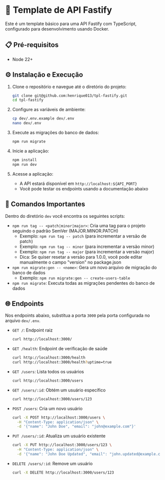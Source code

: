 <!-- TODO: Update endpoints -->

# 🚀 Template de API Fastify

Este é um template básico para uma API Fastify com TypeScript, configurado para desenvolvimento usando Docker.

## 📋 Pré-requisitos

- Node 22+

## ⚙️ Instalação e Execução

1. Clone o repositório e navegue até o diretório do projeto:

   ```bash
   git clone git@github.com:henrique013/tpl-fastify.git
   cd tpl-fastify
   ```

2. Configure as variáveis de ambiente:

   ```bash
   cp dev/.env.example dev/.env
   nano dev/.env
   ```

3. Execute as migrações do banco de dados:

   ```bash
   npm run migrate
   ```

4. Inicie a aplicação:

   ```bash
   npm install
   npm run dev
   ```

5. Acesse a aplicação:
   - A API estará disponível em `http://localhost:${API_PORT}`
   - Você pode testar os endpoints usando a documentação abaixo

## 🔑 Comandos Importantes

Dentro do diretório `dev` você encontra os seguintes scripts:

- `npm run tag -- <patch|minor|major>`: Cria uma tag para o projeto seguindo o padrão SemVer (MAJOR.MINOR.PATCH)
  - Exemplo: `npm run tag -- patch` (para incrementar a versão de patch)
  - Exemplo: `npm run tag -- minor` (para incrementar a versão minor)
  - Exemplo: `npm run tag -- major` (para incrementar a versão major)
  - Dica: Se quiser resetar a versão para 1.0.0, você pode editar manualmente o campo "version" no package.json
- `npm run migrate:gen -- <nome>`: Gera um novo arquivo de migração do banco de dados
  - Exemplo: `npm run migrate:gen -- create-users-table`
- `npm run migrate`: Executa todas as migrações pendentes do banco de dados

## 🌐 Endpoints

Nos endpoints abaixo, substitua a porta `3000` pela porta configurada no arquivo `dev/.env`.

- `GET /`: Endpoint raiz

  ```bash
  curl http://localhost:3000/
  ```

- `GET /health`: Endpoint de verificação de saúde

  ```bash
  curl http://localhost:3000/health
  curl http://localhost:3000/health?uptime=true
  ```

- `GET /users`: Lista todos os usuários

  ```bash
  curl http://localhost:3000/users
  ```

- `GET /users/:id`: Obtém um usuário específico

  ```bash
  curl http://localhost:3000/users/123
  ```

- `POST /users`: Cria um novo usuário

  ```bash
  curl -X POST http://localhost:3000/users \
    -H "Content-Type: application/json" \
    -d '{"name": "John Doe", "email": "john@example.com"}'
  ```

- `PUT /users/:id`: Atualiza um usuário existente

  ```bash
  curl -X PUT http://localhost:3000/users/123 \
    -H "Content-Type: application/json" \
    -d '{"name": "John Doe Updated", "email": "john.updated@example.com"}'
  ```

- `DELETE /users/:id`: Remove um usuário
  ```bash
  curl -X DELETE http://localhost:3000/users/123
  ```
